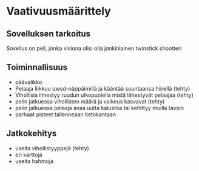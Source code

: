 # Vaativuusmäärittely

## Sovelluksen tarkoitus

Sovellus on peli, jonka visiona olisi olla jonkinlainen twinstick shootteri

## Toiminnallisuus
 - päävalikko
 - Pelaaja liikkuu qwsd-näppäimillä ja kääntää suuntaansa hiirellä (tehty)
 - Vihollisia ilmestyy ruudun ulkopuolella mistä lähestyvät pelaajaa (tehty)
 - pelin jatkuessa vihollisten määrä ja vaikeus kasvavat (tehty)
 - pelin jatkuessa pelaaja avaa uutta kalustoa tai kehittyy muilla tavoin
 - parhaat pisteet tallenneaan tietokantaan

## Jatkokehitys
 - useita vihollistyyppejä (tehty)
 - eri karttoja
 - useita hahmoja 
